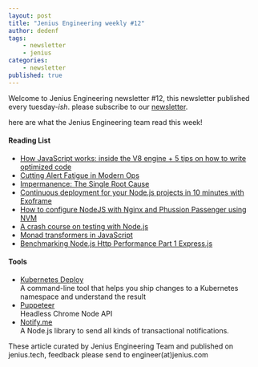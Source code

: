 ```yaml
---
layout: post
title: "Jenius Engineering weekly #12"
author: dedenf
tags:
    - newsletter
    - jenius
categories:
    - newsletter
published: true
---
```


Welcome to Jenius Engineering newsletter #12, this newsletter published every tuesday-*ish*. please subscribe to our [newsletter](http://jenius.tech/newsletter).

here are what the Jenius Engineering team read this week!

#### Reading List
- [How JavaScript works: inside the V8 engine + 5 tips on how to write optimized code](https://blog.sessionstack.com/how-javascript-works-inside-the-v8-engine-5-tips-on-how-to-write-optimized-code-ac089e62b12e)
- [Cutting Alert Fatigue in Modern Ops](https://www.pagerduty.com/blog/cutting-alert-fatigue-modern-ops/)
- [Impermanence: The Single Root Cause](https://medium.com/production-ready/impermanence-the-single-root-cause-bd9ebadf1e8e)
- [Continuous deployment for your Node.js projects in 10 minutes with Exoframe](https://hackernoon.com/continuous-deployment-for-your-node-js-projects-in-10-minutes-with-exoframe-bdf48340c1be)
- [How to configure NodeJS with Nginx and Phussion Passenger using NVM](http://rafaelsorto.com/nodejs/2017/how-to-configure-nodejs-with-nginx-and-phussion-passenger-using-nvm/)
- [A crash course on testing with Node.js](https://hackernoon.com/a-crash-course-on-testing-with-node-js-6c7428d3da02)
- [Monad transformers in JavaScript](https://www.linkedin.com/pulse/monad-transformers-javascript-vladim%C3%ADr-gorej)
- [Benchmarking Node.js Http Performance Part 1 Express.js](http://mamaz.github.io/benchmarking-nodejs-http-performance.html)

#### Tools
- [Kubernetes Deploy](https://github.com/Shopify/kubernetes-deploy)   
    A command-line tool that helps you ship changes to a Kubernetes namespace and understand the result
- [Puppeteer](https://github.com/GoogleChrome/puppeteer)    
    Headless Chrome Node API
- [Notify.me](https://notifme.github.io/notifme-sdk/)   
    A Node.js library to send all kinds of transactional notifications.

These article curated by Jenius Engineering Team and published on jenius.tech, feedback please send to engineer(at)jenius.com   